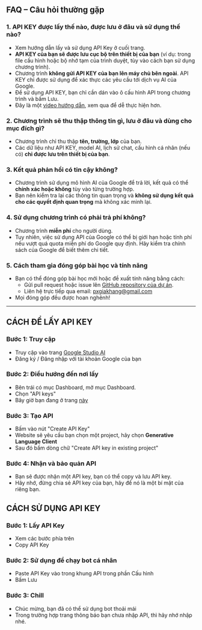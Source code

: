 ## FAQ – Câu hỏi thường gặp

### 1. API KEY được lấy thế nào, được lưu ở đâu và sử dụng thế nào?

- Xem hướng dẫn lấy và sử dụng API Key ở cuối trang.
- **API KEY của bạn sẽ được lưu cục bộ trên thiết bị của bạn** (ví dụ: trong file cấu hình hoặc bộ nhớ tạm của trình duyệt, tùy vào cách bạn sử dụng chương trình).
- Chương trình **không gửi API KEY của bạn lên máy chủ bên ngoài**. API KEY chỉ được sử dụng để xác thực các yêu cầu tới dịch vụ AI của Google.
- Để sử dụng API KEY, bạn chỉ cần dán vào ô cấu hình API trong chương trình và bấm Lưu.
- Đây là một [video hướng dẫn](https://youtu.be/Ng6dZaqEewI), xem qua để dễ thực hiện hơn.

### 2. Chương trình sẽ thu thập thông tin gì, lưu ở đâu và dùng cho mục đích gì?

- Chương trình chỉ thu thập **tên, trường, lớp** của bạn.
- Các dữ liệu như API KEY, model AI, lịch sử chat, cấu hình cá nhân (nếu có) **chỉ được lưu trên thiết bị của bạn**.

### 3. Kết quả phản hồi có tin cậy không?

- Chương trình sử dụng mô hình AI của Google để trả lời, kết quả có thể **chính xác hoặc không** tùy vào từng trường hợp.
- Bạn nên kiểm tra lại các thông tin quan trọng và **không sử dụng kết quả cho các quyết định quan trọng** mà không xác minh lại.

### 4. Sử dụng chương trình có phải trả phí không?

- Chương trình **miễn phí** cho người dùng.
- Tuy nhiên, việc sử dụng API của Google có thể bị giới hạn hoặc tính phí nếu vượt quá quota miễn phí do Google quy định. Hãy kiểm tra chính sách của Google để biết thêm chi tiết.

### 5. Cách tham gia đóng góp bài học và tính năng

- Bạn có thể đóng góp bài học mới hoặc đề xuất tính năng bằng cách:
  - Gửi pull request hoặc issue lên [GitHub repository của dự án](https://github.com/JohnPham69/AI_Tutor/issues).
  - Liên hệ trực tiếp qua email: pxgiakhang@gmail.com
- Mọi đóng góp đều được hoan nghênh!

---

## CÁCH ĐỂ LẤY API KEY
### Bước 1: Truy cập
- Truy cập vào trang [Google Studio AI](https://aistudio.google.com/apikey)
- Đăng ký / Đăng nhập với tài khoản Google của bạn

### Bước 2: Điều hướng đến nơi lấy
- Bên trái có mục Dashboard, mở mục Dashboard.
- Chọn "API keys"
- Bây giờ bạn đang ở trang [này](https://aistudio.google.com/apikey)

### Bước 3: Tạo API
- Bấm vào nút "Create API Key"
- Website sẽ yêu cầu bạn chọn một project, hãy chọn **Generative Language Client**
- Sau đó bấm dòng chữ "Create API key in existing project"

### Bước 4: Nhận và bảo quản API
- Bạn sẽ được nhận một API key, bạn có thể copy và lưu API key.
- Hãy nhớ, đừng chia sẻ API key của bạn, hãy để nó là một bí mật của riêng bạn.

## CÁCH SỬ DỤNG API KEY
### Bước 1: Lấy API Key
- Xem các bước phía trên
- Copy API Key

### Bước 2: Sử dụng để chạy bot cá nhân
- Paste API Key vào trong khung API trong phần Cấu hình
- Bấm Lưu

### Bước 3: Chill
- Chúc mừng, bạn đã có thể sử dụng bot thoải mái
- Trong trường hợp trang thông báo bạn chưa nhập API, thì hãy nhớ nhập nhé.

